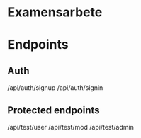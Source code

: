 # Examensarbete

# Endpoints

## Auth

/api/auth/signup
/api/auth/signin

## Protected endpoints

/api/test/user
/api/test/mod
/api/test/admin
